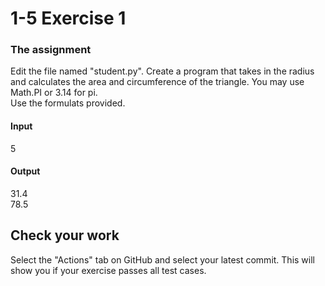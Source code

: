 # 1-5 Exercise 1

### The assignment
Edit the file named "student.py". Create a program that takes in the radius and calculates the area and circumference of the triangle. You may use Math.PI or 3.14 for pi.  
Use the formulats provided.  

#### Input  
5  
  
#### Output  
31.4  
78.5  
  
## Check your work
Select the "Actions" tab on GitHub and select your latest commit. This will show you if your exercise passes all test cases.
